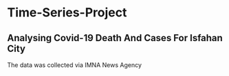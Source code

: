 # Time-Series-Project
## Analysing Covid-19 Death And Cases For Isfahan City
The data was collected via IMNA News Agency  
